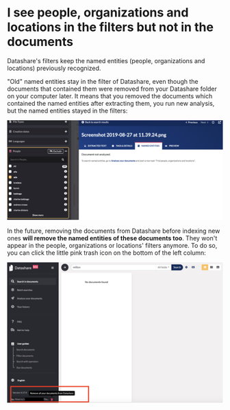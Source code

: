 # I see people, organizations and locations in the filters but not in the documents

Datashare's filters keep the named entities (people, organizations and locations) previously recognized.

"Old" named entities stay in the filter of Datashare, even though the documents that contained them were removed from your Datashare folder on your computer later. It means that you removed the documents which contained the named entities after extracting them, you run new analysis, but the named entities stayed in the filters:

![](../../../.gitbook/assets/67692545-97e59580-f9a0-11e9-94a8-404299500614.png)

In the future, removing the documents from Datashare before indexing new ones **will remove the named entities of these documents too**. They won't appear in the people, organizations or locations' filters anymore. To do so, you can click the little pink trash icon on the bottom of the left column:

![](<../../../.gitbook/assets/Screenshot 2019-11-04 at 16.53.31.png>)
